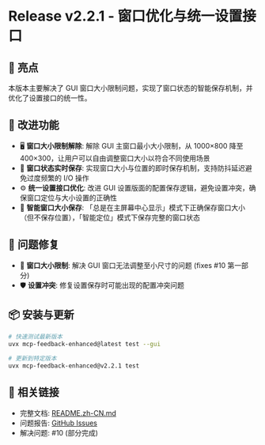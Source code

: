 # Release v2.2.1 - 窗口优化与统一设置接口

## 🌟 亮点
本版本主要解决了 GUI 窗口大小限制问题，实现了窗口状态的智能保存机制，并优化了设置接口的统一性。

## 🚀 改进功能
- 🖥️ **窗口大小限制解除**: 解除 GUI 主窗口最小大小限制，从 1000×800 降至 400×300，让用户可以自由调整窗口大小以符合不同使用场景
- 💾 **窗口状态实时保存**: 实现窗口大小与位置的即时保存机制，支持防抖延迟避免过度频繁的 I/O 操作
- ⚙️ **统一设置接口优化**: 改进 GUI 设置版面的配置保存逻辑，避免设置冲突，确保窗口定位与大小设置的正确性
- 🎯 **智能窗口大小保存**: 「总是在主屏幕中心显示」模式下正确保存窗口大小（但不保存位置），「智能定位」模式下保存完整的窗口状态

## 🐛 问题修复
- 🔧 **窗口大小限制**: 解决 GUI 窗口无法调整至小尺寸的问题 (fixes #10 第一部分)
- 🛡️ **设置冲突**: 修复设置保存时可能出现的配置冲突问题

## 📦 安装与更新
```bash
# 快速测试最新版本
uvx mcp-feedback-enhanced@latest test --gui

# 更新到特定版本
uvx mcp-feedback-enhanced@v2.2.1 test
```

## 🔗 相关链接
- 完整文档: [README.zh-CN.md](../../README.zh-CN.md)
- 问题报告: [GitHub Issues](https://github.com/Minidoracat/mcp-feedback-enhanced/issues)
- 解决问题: #10 (部分完成) 